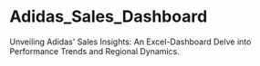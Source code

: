 # Adidas_Sales_Dashboard
Unveiling Adidas' Sales Insights: An Excel-Dashboard Delve into Performance Trends and Regional Dynamics.
